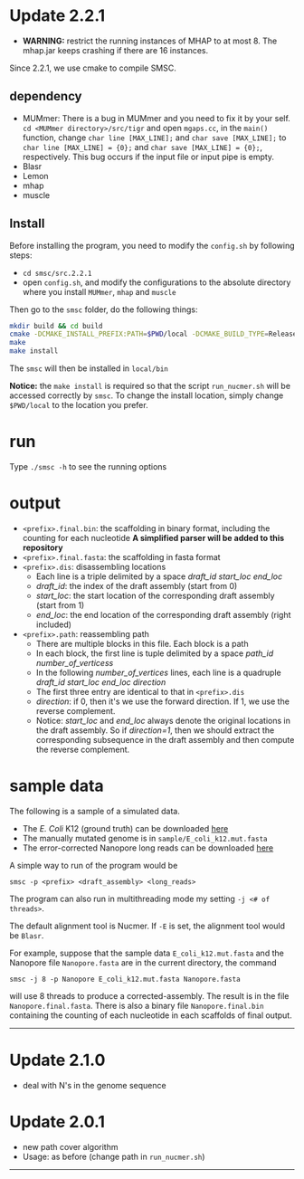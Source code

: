 # Update 2.2.1

* **WARNING:** restrict the running instances of MHAP to at most 8. The mhap.jar keeps crashing if there are 16 instances.

Since 2.2.1, we use cmake to compile SMSC.

## dependency

* MUMmer: There is a bug in MUMmer and you need to fix it by your self. `cd <MUMmer directory>/src/tigr` and open `mgaps.cc`, in the `main()` function, change `char line [MAX_LINE];` and `char save [MAX_LINE];` to `char line [MAX_LINE] = {0};` and `char save [MAX_LINE] = {0};`, respectively. This bug occurs if the input file or input pipe is empty.
* Blasr
* Lemon
* mhap
* muscle

## Install

Before installing the program, you need to modify the `config.sh` by following steps:

* `cd smsc/src.2.2.1`
* open `config.sh`, and modify the configurations to the absolute directory where you install `MUMmer`, `mhap` and `muscle` 

Then go to the `smsc` folder, do the following things:

```bash
mkdir build && cd build
cmake -DCMAKE_INSTALL_PREFIX:PATH=$PWD/local -DCMAKE_BUILD_TYPE=Release ..
make
make install
```

The `smsc` will then be installed in `local/bin`

**Notice:** the `make install` is required so that the script `run_nucmer.sh` will be accessed correctly by `smsc`. To change the install location, simply change `$PWD/local` to the location you prefer.

# run

Type `./smsc -h` to see the running options

# output

* `<prefix>.final.bin`: the scaffolding in binary format, including the counting for each nucleotide **A simplified parser will be added to this repository**
* `<prefix>.final.fasta`: the scaffolding in fasta format
* `<prefix>.dis`: disassembling locations
    * Each line is a triple delimited by a space *draft_id start_loc end_loc*
    * *draft_id*: the index of the draft assembly (start from 0)
    * *start_loc*: the start location of the corresponding draft assembly (start from 1)
    * *end_loc*: the end location of the corresponding draft assembly (right included)
* `<prefix>.path`: reassembling path
    * There are multiple blocks in this file. Each block is a path
    * In each block, the first line is tuple delimited by a space *path_id number_of_verticess*
    * In the following *number_of_vertices* lines, each line is a quadruple *draft_id start_loc end_loc direction*
    * The first three entry are identical to that in `<prefix>.dis`
    * *direction*: if 0, then it's we use the forward direction. If 1, we use the reverse complement.
    * Notice: *start_loc* and *end_loc* always denote the original locations in the draft assembly. So if *direction=1*, then we should extract the corresponding subsequence in the draft assembly and then compute the reverse complement.

# sample data

The following is a sample of a simulated data.

* The *E. Coli* K12 (ground truth) can be downloaded [here](http://www.ncbi.nlm.nih.gov/nuccore/NC_000913)
* The manually mutated genome is in `sample/E_coli_k12.mut.fasta`
* The error-corrected Nanopore long reads can be downloaded [here](http://labshare.cshl.edu/shares/schatzlab/www-data/nanocorr/2015.07.07/ecoli_ONT_Nanocorr_Corrected_reads.fa.gz)

A simple way to run of the program would be
```
smsc -p <prefix> <draft_assembly> <long_reads>
```

The program can also run in multithreading mode my setting `-j <# of threads>`.

The default alignment tool is Nucmer. If `-E` is set, the alignment tool would be `Blasr`.

For example, suppose that the sample data `E_coli_k12.mut.fasta` and the Nanopore file `Nanopore.fasta` are in the current directory, the command 
```
smsc -j 8 -p Nanopore E_coli_k12.mut.fasta Nanopore.fasta
``` 
will use 8 threads to produce a corrected-assembly. The result is in the file `Nanopore.final.fasta`. There is also a binary file `Nanopore.final.bin` containing the counting of each nucleotide in each scaffolds of final output.


---

# Update 2.1.0
* deal with N's in the genome sequence

# Update 2.0.1
* new path cover algorithm
* Usage: as before (change path in `run_nucmer.sh`)

---
